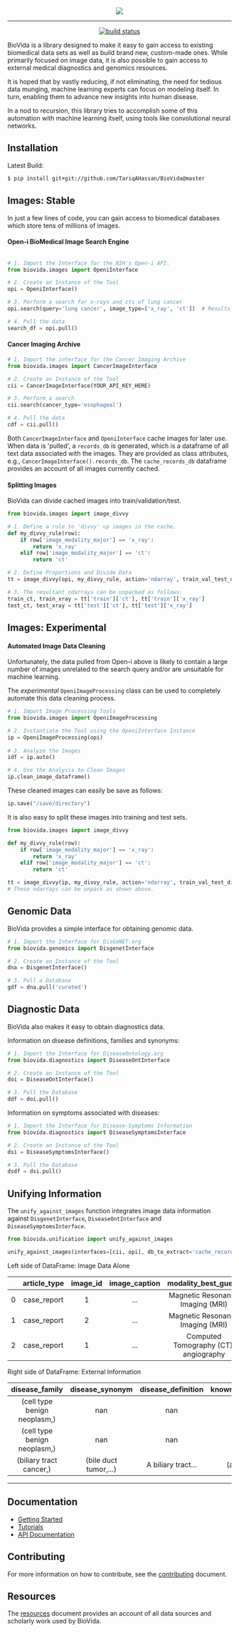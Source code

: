 <div align="center">
  <img src="https://github.com/TariqAHassan/BioVida/blob/master/docs/logo/biovida_logo_regular_scaled.png"><br>
</div>

----
<p align="center">
  <a href="https://travis-ci.org/TariqAHassan/BioVida">
    <img src="https://api.travis-ci.org/TariqAHassan/BioVida.svg?branch=master"
         alt="build status">
  </a>
</p>

BioVida is a library designed to make it easy to gain access to 
existing biomedical data sets as well as build brand new, custom-made ones.
While primarily focused on image data, it is also possible to gain access to
external medical diagnostics and genomics resources.

It is hoped that by vastly reducing, if not eliminating, the need for tedious 
data munging, machine learning experts can focus on modeling itself.
In turn, enabling them to advance new insights into human disease.

In a nod to recursion, this library tries to accomplish some of this automation
with machine learning itself, using tools like convolutional neural networks.

## Installation

Latest Build:
```bash
$ pip install git+git://github.com/TariqAHassan/BioVida@master
```

## Images: Stable

In just a few lines of code, you can gain access to biomedical databases
which store tens of millions of images.

#### Open-i BioMedical Image Search Engine
```python

# 1. Import the Interface for the NIH's Open-i API.
from biovida.images import OpeniInterface

# 2. Create an Instance of the Tool
opi = OpeniInterface()

# 3. Perform a search for x-rays and cts of lung cancer
opi.search(query='lung cancer', image_type=['x_ray', 'ct'])  # Results Found: 9,220.

# 4. Pull the data
search_df = opi.pull()
```

#### Cancer Imaging Archive
```python
# 1. Import the interface for the Cancer Imaging Archive
from biovida.images import CancerImageInterface

# 2. Create an Instance of the Tool
cii = CancerImageInterface(YOUR_API_KEY_HERE)

# 3. Perform a search
cii.search(cancer_type='esophageal')

# 4. Pull the data
cdf = cii.pull()
```

Both ``CancerImageInterface`` and ``OpeniInterface`` cache images for later use.
When data is 'pulled', a ``records_db`` is generated, which is a dataframe
of all text data associated with the images. They are provided as class attributes, e.g.,
 ``CancerImageInterface().records_db``. The ``cache_records_db`` dataframe
provides an account of all images currently cached.


#### Splitting Images

BioVida can divide cached images into train/validation/test.

```python
from biovida.images import image_divvy

# 1. Define a rule to 'divvy' up images in the cache.
def my_divvy_rule(row):
    if row['image_modality_major'] == 'x_ray':
        return 'x_ray'
    elif row['image_modality_major'] == 'ct':
        return 'ct'

# 2. Define Proportions and Divide Data
tt = image_divvy(opi, my_divvy_rule, action='ndarray', train_val_test_dict={'train': 0.8, 'test': 0.2})

# 3. The resultant ndarrays can be unpacked as follows:
train_ct, train_xray = tt['train']['ct'], tt['train']['x_ray']
test_ct, test_xray = tt['test']['ct'], tt['test']['x_ray']
```

## Images: Experimental

#### Automated Image Data Cleaning

Unfortunately, the data pulled from Open-i above
is likely to contain a large number of images 
unrelated to the search query and/or are unsuitable for machine learning.

The *experimental* ``OpeniImageProcessing`` class can be used to completely
automate this data cleaning process.

```python
# 1. Import Image Processing Tools
from biovida.images import OpeniImageProcessing

# 2. Instantiate the Tool using the OpeniInterface Instance
ip = OpeniImageProcessing(opi)
 
# 3. Analyze the Images
idf = ip.auto()

# 4. Use the Analysis to Clean Images
ip.clean_image_dataframe()
```

These cleaned images can easily be save as follows:

```python
ip.save("/save/directory")
```

It is also easy to split these images into training and test sets.

```python
from biovida.images import image_divvy

def my_divvy_rule(row):
    if row['image_modality_major'] == 'x_ray':
        return 'x_ray'
    elif row['image_modality_major'] == 'ct':
        return 'ct'

tt = image_divvy(ip, my_divvy_rule, action='ndarray', train_val_test_dict={'train': 0.8, 'test': 0.2})
# These ndarrays can be unpack as shown above.
```

## Genomic Data

BioVida provides a simple interface for obtaining genomic data.

```python
# 1. Import the Interface for DisGeNET.org
from biovida.genomics import DisgenetInterface

# 2. Create an Instance of the Tool
dna = DisgenetInterface()

# 3. Pull a Database
gdf = dna.pull('curated')
```

## Diagnostic Data

BioVida also makes it easy to obtain diagnostics data.

Information on disease definitions, families and synonyms: 

```python
# 1. Import the Interface for DiseaseOntology.org
from biovida.diagnostics import DiseaseOntInterface

# 2. Create an Instance of the Tool
doi = DiseaseOntInterface()

# 3. Pull the Database
ddf = doi.pull()
```

Information on symptoms associated with diseases:

```python
# 1. Import the Interface for Disease-Symptoms Information
from biovida.diagnostics import DiseaseSymptomsInterface

# 2. Create an Instance of the Tool
dsi = DiseaseSymptomsInterface()

# 3. Pull the Database
dsdf = dsi.pull()
```

## Unifying Information

The ``unify_against_images`` function integrates image data information against ``DisgenetInterface``,
``DiseaseOntInterface`` and ``DiseaseSymptomsInterface``.

```python
from biovida.unification import unify_against_images

unify_against_images(interfaces=[cii, opi], db_to_extract='cache_records_db')
```

Left side of DataFrame: Image Data Alone

|   | article_type | image_id | image_caption |          modality_best_guess          | age |   sex  |      disease     | ... |
|:-:|:------------:|:--------:|:-------------:|:-------------------------------------:|:---:|:------:|:----------------:|:---:|
| 0 |  case_report |     1    |      ...      |    Magnetic Resonance Imaging (MRI)   |  73 |  male  |      fibroma     | ... |
| 1 |  case_report |     2    |      ...      |    Magnetic Resonance Imaging (MRI)   |  73 |  male  |      fibroma     | ... |
| 2 |  case_report |     1    |      ...      | Computed Tomography (CT): angiography |  45 | female | bile duct cancer | ... |


Right side of DataFrame: External Information


|        disease_family        |    disease_synonym    | disease_definition | known_associated_symptoms | mentioned_symptoms | known_associated_genes  |
|:----------------------------:|:---------------------:|:------------------:|:-------------------------:|:------------------:|:-----------------------:|
| (cell type benign neoplasm,) |          nan          |        nan         |  (abdominal pain,...)     |       (pain,)      |  ((ANTXR2, 0.12), ...)  |
| (cell type benign neoplasm,) |          nan          |        nan         |  (abdominal pain,...)     |       (pain,)      |  ((ANTXR2, 0.12), ...)  |
|    (biliary tract cancer,)   | (bile duct tumor,...) | A biliary tract... | (abdominal obesity,..)    |      (colic,)      |            nan          |

---

## Documentation

 * [Getting Started]
 * [Tutorials] 
 * [API Documentation]

## Contributing

For more information on how to contribute, see the [contributing] document.

## Resources

The [resources] document provides an account of all data sources and
scholarly work used by BioVida.
   
   
[click here]: https://tariqahassan.github.io/BioVida/index.html
[Getting Started]: https://tariqahassan.github.io/BioVida/GettingStarted.html
[Tutorials]: https://nbviewer.jupyter.org/github/tariqahassan/Tutorials/tree/master/BioVida/
[API Documentation]: https://tariqahassan.github.io/BioVida/API.html
[Contributing]: https://github.com/TariqAHassan/BioVida/blob/master/CONTRIBUTING.md
[resources]: https://github.com/TariqAHassan/BioVida/blob/master/RESOURCES.md
